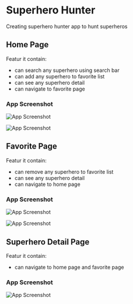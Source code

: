 

# Superhero Hunter

Creating superhero hunter app to hunt superheros 


## Home Page

Featur it contain:

- can search any superhero using search bar
- can add any superhero to favorite list
- can see any superhero detail
- can navigate to favorite page

### App Screenshot
![App Screenshot](https://i.ibb.co/vJqzB69/1-1.png)

![App Screenshot](https://i.ibb.co/SdPXm22/1-6.png)
## Favorite Page

Featur it contain:

- can remove any superhero to favorite list
- can see any superhero detail
- can navigate to home page

### App Screenshot
![App Screenshot](https://i.ibb.co/Ln5vr16/1-9.png)

![App Screenshot](https://i.ibb.co/s3Pjc8q/1-8.png)


## Superhero Detail Page

Featur it contain:

- can navigate to home page and favorite page

### App Screenshot

![App Screenshot](https://i.ibb.co/ZLkSjXx/1-7.png)
